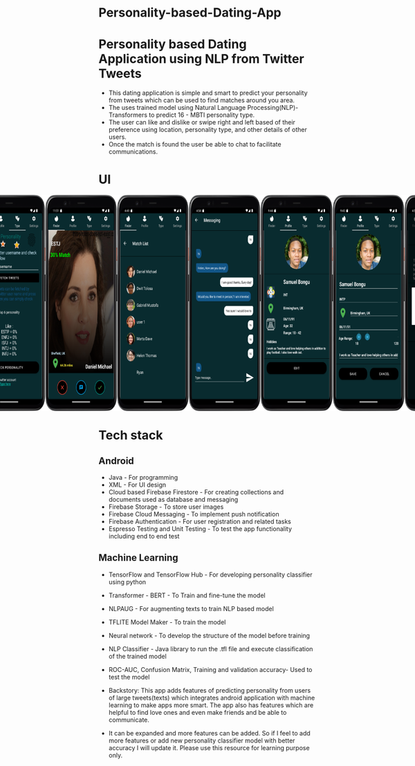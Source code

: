 # Personality-based-Dating-App

# Personality based Dating Application using NLP from Twitter Tweets

- This dating application is simple and smart to predict your personality from tweets which can be used to find matches around you area.
- The uses trained model using Natural Language Processing(NLP)-Transformers to predict 16 - MBTI personality type.
- The user can like and dislike or swipe right and  left based of their preference using location, personality type, and other details of other users. 
- Once the match is found the user be able to chat to facilitate communications. 

# UI



<div style="display: flex; justify-content: center;">
  <img src="img/get_screen.png" alt="Screenshot 1" style="width: 33%;" />
  <img src="img/chung_finder.png" alt="Screenshot 2" style="width: 33%;" />
  <img src="img/personality.png" alt="Screenshot 3" style="width: 33%;" />
  <img src="img/Daneil_finder.png" alt="Screenshot 4" style="width: 33%;" />
  <img src="img/matchList.png" alt="Screenshot 5" style="width: 33%;" />
  <img src="img/chat.png" alt="Screenshot 6" style="width: 33%;" />
  <img src="img/profile_view.png" alt="Screenshot 6" style="width: 33%;" />
  <img src="img/Edit_profile.png" alt="Screenshot 6" style="width: 33%;" />
  <img src="img/setting_delete_account.png" alt="Screenshot 6" style="width: 33%;" /> 
  <img src="img/Structural_design_dating_app.png" alt="Screenshot 6" style="width: 50%; height: 500px;" />

  
</div>

# Tech stack
 ## Android
 - Java - For programming 
 - XML - For UI design
 - Cloud based Firebase Firestore - For creating collections and documents used as database and messaging 
 - Firebase Storage  - To store user images
 - Firebase Cloud Messaging - To implement push notification
 - Firebase Authentication - For user registration and related tasks 
 - Espresso Testing and Unit Testing - To test the app functionality including end to end test

 ## Machine Learning
 - TensorFlow and TensorFlow Hub - For developing personality classifier using python 
 - Transformer - BERT - To Train and fine-tune the model
 - NLPAUG - For augmenting texts to train NLP based model 
 - TFLITE Model Maker - To train the model
 - Neural network - To develop the structure of the model before training
 - NLP Classifier - Java library to run  the .tfl file and execute classification of the trained model
 - ROC-AUC, Confusion Matrix, Training and validation accuracy- Used to test the model


 - Backstory: This app adds features of predicting personality from users of  large tweets(texts) which integrates android application with machine learning to make apps more smart. The app also has features which are helpful to find love ones and even make friends and be able to communicate.
 - It can be expanded and more features can be added. So if I feel to add more features or add new personality classifier model with better accuracy I will update it. Please use this resource for learning purpose only. 
